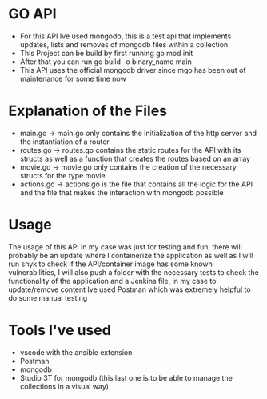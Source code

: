 # GO API

- For this API Ive used mongodb, this is a test api that implements updates, lists and removes of mongodb files within a collection
- This Project can be build by first running go mod init
- After that you can run go build -o binary_name main
- This API uses the official mongodb driver since mgo has been out of maintenance for some time now

# Explanation of the Files
- main.go -> main.go only contains the initialization of the http server and the instantiation of a router
- routes.go -> routes.go contains the static routes for the API with its structs as well as a function that creates the routes based on an array
- movie.go -> movie.go only contains the creation of the necessary structs for the type movie
- actions.go -> actions.go is the file that contains all the logic for the API and the file that makes the interaction with mongodb possible

# Usage

The usage of this API in my case was just for testing and fun, there will probably be an update where I containerize the application as well as I will run snyk to check if the API/container image has some known vulnerabilities, I will also push a folder with the necessary tests to check the functionality of the application and a Jenkins file, in my case to update/remove content Ive used Postman which was extremely helpful to do some manual testing

# Tools I've used

- vscode with the ansible extension
- Postman
- mongodb
- Studio 3T for mongodb (this last one is to be able to manage the collections in a visual way)